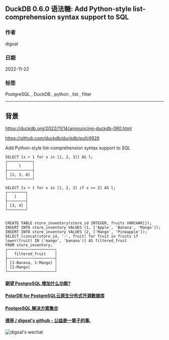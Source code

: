 ## DuckDB 0.6.0 语法糖: Add Python-style list-comprehension syntax support to SQL  
            
### 作者            
digoal            
            
### 日期            
2022-11-22           
            
### 标签            
PostgreSQL , DuckDB , python , list , filter           
            
----            
            
## 背景            
https://duckdb.org/2022/11/14/announcing-duckdb-060.html    
    
https://github.com/duckdb/duckdb/pull/4926  
  
Add Python-style list-comprehension syntax support to SQL  
  
  
```  
SELECT [x + 1 for x in [1, 2, 3]] AS l;  
┌───────────┐  
│     l     │  
├───────────┤  
│ [2, 3, 4] │  
└───────────┘  
  
SELECT [x + 1 for x in [1, 2, 3] if x >= 2] AS l;  
┌────────┐  
│   l    │  
├────────┤  
│ [3, 4] │  
└────────┘  
  
  
CREATE TABLE store_inventory(store_id INTEGER, fruits VARCHAR[]);  
INSERT INTO store_inventory VALUES (1, ['Apple', 'Banana', 'Mango']);  
INSERT INTO store_inventory VALUES (2, ['Mango', 'Pineapple']);  
SELECT [concat(store_id, '-', fruit) for fruit in fruits if lower(fruit) IN ('mango', 'banana')] AS filtered_fruit  
FROM store_inventory;  
┌─────────────────────┐  
│   filtered_fruit    │  
├─────────────────────┤  
│ [1-Banana, 1-Mango] │  
│ [2-Mango]           │  
└─────────────────────┘  
```  
  
  
#### [期望 PostgreSQL 增加什么功能?](https://github.com/digoal/blog/issues/76 "269ac3d1c492e938c0191101c7238216")
  
  
#### [PolarDB for PostgreSQL云原生分布式开源数据库](https://github.com/ApsaraDB/PolarDB-for-PostgreSQL "57258f76c37864c6e6d23383d05714ea")
  
  
#### [PostgreSQL 解决方案集合](https://yq.aliyun.com/topic/118 "40cff096e9ed7122c512b35d8561d9c8")
  
  
#### [德哥 / digoal's github - 公益是一辈子的事.](https://github.com/digoal/blog/blob/master/README.md "22709685feb7cab07d30f30387f0a9ae")
  
  
![digoal's wechat](../pic/digoal_weixin.jpg "f7ad92eeba24523fd47a6e1a0e691b59")
  
